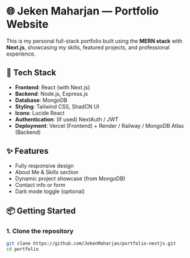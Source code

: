 # 🌐 Jeken Maharjan — Portfolio Website

This is my personal full-stack portfolio built using the **MERN stack** with **Next.js**, showcasing my skills, featured projects, and professional experience.

## 🚀 Tech Stack

- **Frontend**: React (with Next.js)
- **Backend**: Node.js, Express.js
- **Database**: MongoDB
- **Styling**: Tailwind CSS, ShadCN UI
- **Icons**: Lucide React
- **Authentication**: (If used) NextAuth / JWT
- **Deployment**: Vercel (Frontend) + Render / Railway / MongoDB Atlas (Backend)

## ✨ Features

- Fully responsive design
- About Me & Skills section
- Dynamic project showcase (from MongoDB)
- Contact info or form
- Dark mode toggle (optional)

## 📦 Getting Started

### 1. Clone the repository

```bash
git clone https://github.com/JekenMaharjan/portfolio-nextjs.git
cd portfolio
